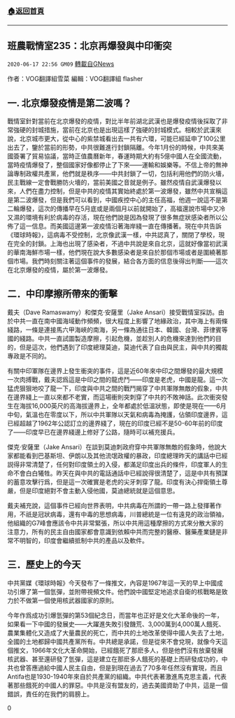 ###  [:house:返回首頁](https://github.com/ourhimalayas/txt)
---

## 班農戰情室235：北京再爆發與中印衝突
`2020-06-17 22:56 GM09` [轉載自GNews](https://gnews.org/zh-hant/237258/)

作者：VOG翻譯組雪菜    編輯：VOG翻譯組 flasher

## 一. 北京爆發疫情是第二波嗎？

戰情室針對當前在北京爆發的疫情，對比半年前湖北武漢也是爆發疫情後採取了非常強硬的封城措施，當前在北京也是出現這樣了強硬的封城模式。相較於武漢來說，北京城市更大，從中心的紫禁城看出去一共有六環，可能已經延申了100公里出去了，鑒於當前的形勢，中共很難進行封鎖隔離。今年1月份的時候，中共來美國簽署了貿易協議，當時正值農曆新年，春運時期大約有5億中國人在全國流動，當時疫情爆發了，整個國家好像都停止了下來——運輸和娛樂等。不信上帝的無神論專制政權共產黨，他們就是秩序——中共封鎖了一切，包括利用他們的防火墻，民主戰線一定會戰勝防火墻的，當前美國之音就是例子。雖然疫情自武漢爆發以來，人們在盡力控制，但是中共的疫情其實始終處於第一波爆發，雖然中共宣稱這是第二波爆發，但是我們可以看到，中國疾控中心的主任高福，他週一說這不是第二輪爆發，這次的傳播早在5月底或是兩個月以前就開始了，高福還說市場中又冷又濕的環境有利於病毒的存活，現在他們說是因為發現了很多無症狀感染者所以公佈了這一信息。而美國這邊第一波疫情沿著海岸綫一直在傳播著。現在中共告訴《環球時報》，這病毒不受控制，北京像武漢一樣，中共認真了，關閉了學校，現在完全的封鎖。上海也出現了感染者，不過中共說是來自北京，這就好像當初武漢的華南海鮮市場一樣，他們現在說大多數感染者是來自於那個市場或者是圍繞著那個市場。我們時刻關注著這個事件的發展，結合各方面的信息後得出判斷——這次在北京爆發的疫情，屬於第一波爆發。

## 二．中印摩擦所帶來的衝擊

戴夫（Dave Ramaswamy）和傑克·安薩里（Jake Ansari）接受戰情室採訪。由於中共一直在南中國海域動作頻頻，很大程度上影響了地緣政治，其中海上有兩條綫路，一條是連接馬六甲海峽的南海，另一條為通往日本、韓國、台灣、菲律賓等國的綫路。中共一直試圖製造摩擦，引起危機，並趁別人的危機來達到他們的目的，但是這次，他們遇到了印度總理莫迪，莫迪代表了自由與民主，與中共的獨裁專政是不同的。

有關中印軍隊在邊界上發生衝突的事件，這是近60年來中印之間爆發的最大規模一次肉搏戰，戴夫認爲這是中印之間的龍虎鬥——印度是老虎，中國是龍。這一次猛虎狠狠地咬了龍一下，印度與中共之間的戰鬥揭穿了中共軍隊無敵的假象，中共在邊界綫上一直以來都不老實，而這場衝則突刺穿了中共的不敗神話。此次衝突發生在海拔16,000英尺的高海拔邊界上，全年都處於低溫狀態，即使是現在——6月中旬，氣溫也在零度以下，所以中共軍隊以天氣和病毒為掩護，佔領印度邊界，這已經超越了1962年公認訂立的邊界綫了，現在的印度已經不是50-60年前的印度了——印度早已在邊界綫邊上修好了公路，隨時可以補充援兵。

傑克·安薩里（Jake Ansari）在談到莫迪刺政府穿中共軍隊無敵的假象時，他說大家都能看到巴基斯坦、伊朗以及其他流氓政權的暴政，印度總理昨天的講話中已經説得非常清楚了，任何對印度領土的入侵，都滿足印度出兵的條件，印度軍人的生命不會白白犧牲。昨天在與中共的電話通話中已經說得很清楚了，這是中共有預謀的蓄意攻擊行爲，但是這一次確實是老虎的尖牙刺穿了龍。印度有決心捍衛領土尊嚴，但是印度絕對不會主動入侵他國，莫迪總統就是這個意思。

戴夫補充說，這個事件已經向世界表明，中共病毒在所謂的一帶一路上發揮著作用，不祇是冠狀病毒，還有中毒的思想病毒，川普總統是一位有遠見的政治領袖，他組織的G7峰會應該令中共非常緊張，所以中共用這種摩擦的方式來分散大家的注意力，所有的民主自由國家都會意識到依賴中共而完整的醫療、醫藥產業鏈是非常不明智的，印度會繼續抵制中共的產品以及軟件。

## 三．歷史上的今天

中共黨媒《環球時報》今天發布了一條推文，內容是1967年這一天的早上中國成功引爆了第一個氫彈，並附帶視頻文件。他們說中國堅定地追求自衛的核戰略是致力於不做第一個使用核武器國家的原則。

今年作爲成功引爆氫彈的第53個紀念日，而當年也正好是文化大革命後的一年，如果看一下中國的發展史——大躍進失敗引發饑荒、3,000萬到4,000萬人餓死、農業集體化又造成了大量農民的死亡，而中共的土地改革使得中國人失去了土地，全國的土地都歸中國共產黨所有。中共總是承諾，但是從來不會兌現，就像今天這個推文，1966年文化大革命開始，已經餓死了那麽多人，但是他們沒有放棄發展核武器、甚至還研發了氫彈，這是建立在那麽多人餓死的基礎上而研發成功的，中共也曾答應過給中國人民主自由，但是到現在過去了70多年任然沒有實現，而且Antifa也是1930-1940年來自於共產黨的組織。中共代表著激進馬克思主義，代表著那些餓死的中國人的罪惡。中共是沒有盟友的，過去美國資助了中共，這是一個錯誤，責任的在我們的肩膀上。

0

